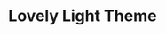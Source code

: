 ---
title: Lovely Light Theme
description: "I created my own light theme for vscode."
links:
  - name: "Link"
    url: "https://marketplace.visualstudio.com/items?itemName=Hatchibombotar.lovely-light"
  - name: "Source Code"
    url: "https://github.com/Hatchibombotar/lovely-light-vscode-theme"

image: "/projects/lovely-light.png"
---